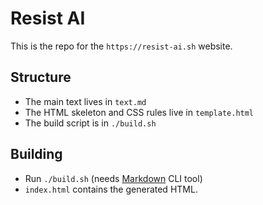 # Resist AI

This is the repo for the  `https://resist-ai.sh` website.

## Structure

- The main text lives in `text.md`
- The HTML skeleton and CSS rules live in `template.html`
- The build script is in `./build.sh`

## Building

- Run `./build.sh` (needs [Markdown](https://formulae.brew.sh/formula/markdown) CLI tool)
- `index.html` contains the generated HTML.

